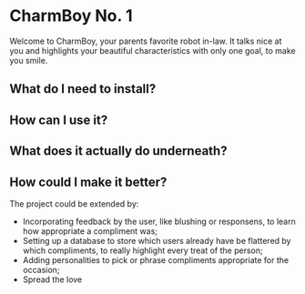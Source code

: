 # CharmBoy No. 1

Welcome to CharmBoy, your parents favorite robot in-law. It talks nice at you and highlights your beautiful characteristics with only one goal, to make you smile.

## What do I need to install?

## How can I use it?

## What does it actually do underneath? 

## How could I make it better?

The project could be extended by:
 * Incorporating feedback by the user, like blushing or responsens, to learn how appropriate a compliment was;
 * Setting up a database to store which users already have be flattered by which compliments, to really highlight every treat of the person;
 * Adding personalities to pick or phrase compliments appropriate for the occasion;
 * Spread the love